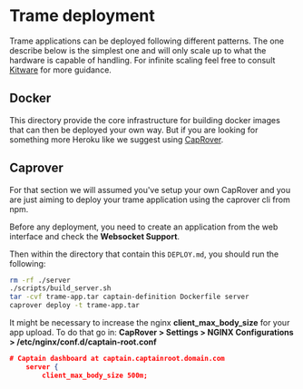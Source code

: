 # Trame deployment

Trame applications can be deployed following different patterns. The one
describe below is the simplest one and will only scale up to what the hardware
is capable of handling. For infinite scaling feel free to consult
[Kitware](https://www.kitware.com/contact/) for more guidance.

## Docker

This directory provide the core infrastructure for building docker images that
can then be deployed your own way. But if you are looking for something more
Heroku like we suggest using [CapRover](https://caprover.com/).

## Caprover

For that section we will assumed you've setup your own CapRover and you are just
aiming to deploy your trame application using the caprover cli from npm.

Before any deployment, you need to create an application from the web interface
and check the **Websocket Support**.

Then within the directory that contain this `DEPLOY.md`, you should run the
following:

```bash
rm -rf ./server
./scripts/build_server.sh
tar -cvf trame-app.tar captain-definition Dockerfile server
caprover deploy -t trame-app.tar
```

It might be necessary to increase the nginx **client_max_body_size** for your
app upload. To do that go in: **CapRover > Settings > NGINX Configurations >
/etc/nginx/conf.d/captain-root.conf**

```json
# Captain dashboard at captain.captainroot.domain.com
    server {
        client_max_body_size 500m;
```
